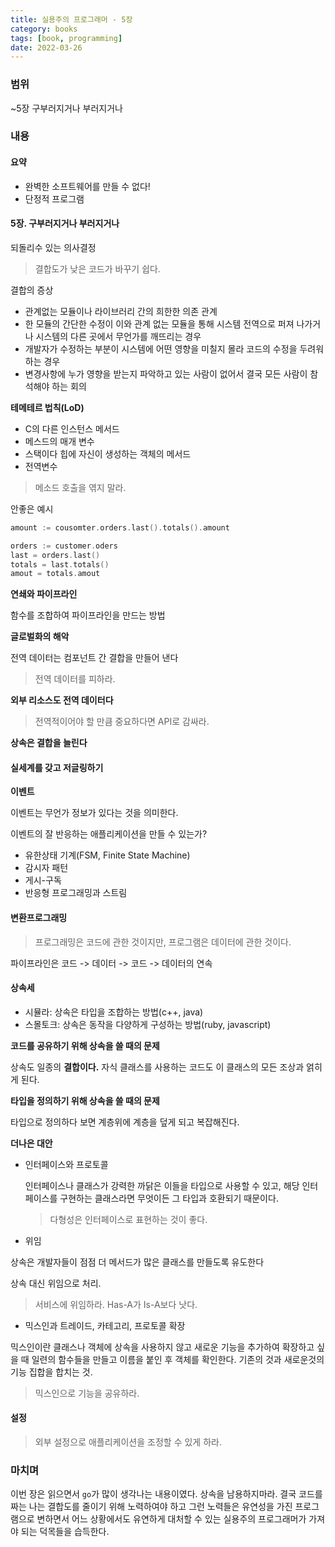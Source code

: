 ```yaml
---
title: 실용주의 프로그래머 - 5장
category: books
tags: [book, programming]
date: 2022-03-26
---
```


### 범위

~5장 구부러지거나 부러지거나

### 내용

#### **요약**

- 완벽한 소프트웨어를 만들 수 없다!
- 단정적 프로그램

#### 5장. 구부러지거나 부러지거나

되돌리수 있는 의사결정

> 결합도가 낮은 코드가 바꾸기 쉽다.

결합의 증상

- 관계없는 모듈이나 라이브러리 간의 희한한 의존 관계
- 한 모듈의 간단한 수정이 이와 관계 없는 모듈을 통해 시스템 전역으로 퍼져 나가거나 시스템의 다른 곳에서 무언가를 깨뜨리는 경우
- 개발자가 수정하는 부분이 시스템에 어떤 영향을 미칠지 몰라 코드의 수정을 두려워하는 경우
- 변경사항에 누가 영향을 받는지 파악하고 있는 사람이 없어서 결국 모든 사람이 참석해야 하는 회의

**테메테르 법칙(LoD)**

- C의 다른 인스턴스 메서드
- 메스드의 매개 변수
- 스택이다 힙에 자신이 생성하는 객체의 메서드
- 전역변수

> 메소드 호출을 엮지 말라.

안좋은 예시

```go
amount := cousomter.orders.last().totals().amount
```

```go
orders := customer.oders
last = orders.last()
totals = last.totals()
amout = totals.amout
```

**연쇄와 파이프라인**

함수를 조합하여 파이프라인을 만드는 방법

**글로벌화의 해악**

전역 데이터는 컴포넌트 간 결합을 만들어 낸다

> 전역 데이터를 피하라.

**외부 리소스도 전역 데이터다**

> 전역적이어야 할 만큼 중요하다면 API로 감싸라.

**상속은 결합을 늘린다**

#### 실세계를 갖고 저글링하기

**이벤트**

이벤트는 무언가 정보가 있다는 것을 의미한다.

이벤트의 잘 반응하는 애플리케이션을 만들 수 있는가?

- 유한상태 기계(FSM, Finite State Machine)
- 감시자 패턴
- 게시-구독
- 반응형 프로그래밍과 스트림

#### 변환프로그래밍

> 프로그래밍은 코드에 관한 것이지만, 프로그램은 데이터에 관한 것이다.

파이프라인은 코드 -> 데이터 -> 코드 -> 데이터의 연속

#### 상속세

- 시뮬라: 상속은 타입을 조합하는 방법(c++, java)
- 스몰토크: 상속은 동작을 다양하게 구성하는 방법(ruby, javascript)

**코드를 공유하기 위해 상속을 쓸 때의 문제**

상속도 일종의 **결합이다.** 자식 클래스를 사용하는 코드도 이 클래스의 모든 조상과 얽히게 된다.

**타입을 정의하기 위해 상속을 쓸 때의 문제**

타입으로 정의하다 보면 계층위에 계층을 덮게 되고 복잡해진다.

**더나은 대안**

- 인터페이스와 프로토콜

  인터페이스나 클래스가 강력한 까닭은 이들을 타입으로 사용할 수 있고, 해당 인터페이스를 구현하는 클래스라면 무엇이든 그 타입과 호환되기 때문이다.

  > 다형성은 인터페이스로 표현하는 것이 좋다.

- 위임

상속은 개발자들이 점점 더 메서드가 많은 클래스를 만들도록 유도한다

상속 대신 위임으로 처리.

> 서비스에 위임하라. Has-A가 Is-A보다 낫다.

- 믹스인과 트레이드, 카테고리, 프로토콜 확장

믹스인이란 클래스나 객체에 상속을 사용하지 않고 새로운 기능을 추가하여 확장하고 싶을 때 일련의 함수들을 만들고 이름을 붙인 후 객체를 확인한다. 기존의 것과 새로운것의 기능 집합을 합치는 것.

> 믹스인으로 기능을 공유하라.

#### 설정

> 외부 설정으로 애플리케이션을 조정할 수 있게 하라.

### 마치며

이번 장은 읽으면서 `go`가 많이 생각나는 내용이였다. 상속을 남용하지마라. 결국 코드를 짜는 나는 결합도를 줄이기 위해 노력하여야 하고 그런 노력들은 유연성을 가진 프로그램으로 변하면서 어느 상황에서도 유연하게 대처할 수 있는 실용주의 프로그래머가 가져야 되는 덕목들을 습득한다.
